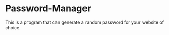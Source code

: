 # Password-Manager
This is a program that can generate a random password for your website of choice. 
